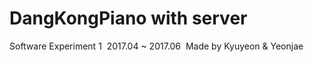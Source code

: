 # DangKongPiano with server
Software Experiment 1&nbsp;
2017.04 ~ 2017.06&nbsp;
Made by Kyuyeon & Yeonjae
